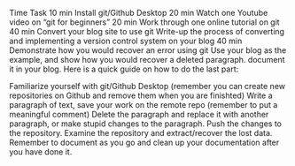 Time	Task
10 min	Install git/Github Desktop
20 min	Watch one Youtube video on “git for beginners”
20 min	Work through one online tutorial on git
40 min	Convert your blog site to use git
Write-up the process of converting and implementing a version control
system on your blog
40 min	Demonstrate how you would recover an error using git
Use your blog as the example, and show how you would recover a deleted paragraph.
document it in your blog.
Here is a quick guide on how to do the last part:

Familiarize yourself with git/Github Desktop (remember you can create new repositories on Github and remove them when you are finishted)
Write a paragraph of text, save your work on the remote repo (remember to put a meaningful comment)
Delete the paragraph and replace it with another paragraph, or make stupid changes to the paragraph. Push the changes to the repository.
Examine the repository and extract/recover the lost data.
Remember to document as you go and clean up your documentation after you have done it.
